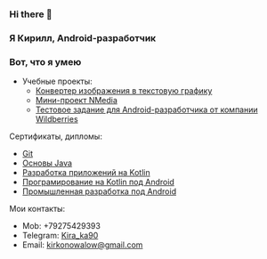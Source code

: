 ### Hi there 👋
### Я Кирилл, Android-разработчик
### Вот, что я умею
- Учебные проекты:
  * [Конвертер изображения в текстовую графику](https://github.com/Kira-ka/Image-to-Text-Graphics-Converter)
  * [Мини-проект NMedia](https://github.com/Kira-ka/NMedia)
  * [Тестовое задание для Android-разработчика от компании Wildberries](https://github.com/Kira-ka/It-s-time-to-travel)
  
Сертификаты, дипломы:
- [Git](https://drive.google.com/file/d/1hwS3muCj8yOJvTjBIZA2gMIbJAgV2CAx/view?usp=share_link)
- [Основы Java](https://drive.google.com/file/d/1Y3W9WcAQmXDCuiqTnM6u0zXVRV-3AYtu/view?usp=share_link)
- [Разработка приложений на Kotlin](https://drive.google.com/file/d/1h8jUq9gE35H8L2w0u73FnGDCIGR4DUPn/view?usp=share_link)
- [Програмирование на Kotlin под Android](https://drive.google.com/file/d/1THrDyVsoR64chCIv7jZzp3ohHAYYj2A6/view?usp=share_link)
- [Промышленная разработка под Android](https://drive.google.com/file/d/15SCiAG1hLoFBIdcY6L55btcrP2uX8z7K/view?usp=share_link)

Мои контакты:
- Mob: +79275429393
- Telegram: [Kira_ka90](https://t.me/Kira_ka90)
- Email: <kirkonowalow@gmail.com> 

<!--
**Kira-ka/Kira-ka** is a ✨ _special_ ✨ repository because its `README.md` (this file) appears on your GitHub profile.

Here are some ideas to get you started:

- 🔭 I’m currently working on ...
- 🌱 I’m currently learning ...
- 👯 I’m looking to collaborate on ...
- 🤔 I’m looking for help with ...
- 💬 Ask me about ...
- 📫 How to reach me: ...
- 😄 Pronouns: ...
- ⚡ Fun fact: ...
-->
